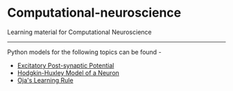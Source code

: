 # Computational-neuroscience
Learning material for Computational Neuroscience
***
Python models for the following topics can be found - 
- [Excitatory Post-synaptic Potential](https://github.com/Project-Encephalon/Computational-neuroscience/blob/main/Chapter2/EPSP.ipynb)
- [Hodgkin-Huxley Model of a Neuron](https://github.com/Project-Encephalon/Computational-neuroscience/blob/main/Chapter2/hhmodel.ipynb)
- [Oja's Learning Rule](https://github.com/Project-Encephalon/Computational-neuroscience/blob/main/Chapter2/hhmodel.ipynb)
